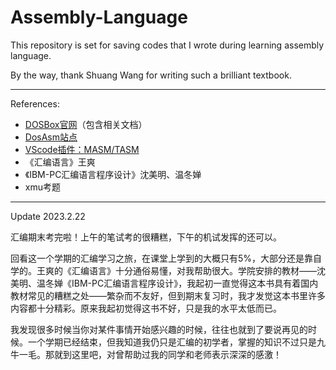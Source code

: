 # Assembly-Language
This repository is set for saving codes that I wrote during learning assembly language.

By the way, thank Shuang Wang for writing such a brilliant textbook. 

---

References:
- [DOSBox官网](https://www.dosbox.com/)（包含相关文档）
- [DosAsm站点](https://dosasm.gitee.io/docs/intro)
- [VScode插件：MASM/TASM](https://gitee.com/dosasm/masm-tasm/blob/main/masm-tasm/README.zh.md#https://gitee.com/link?target=https%3A%2F%2Fgithub.com%2Fdosasm%2Fvscode-dosbox%2Fblob%2Fmain%2FREADME.zh.md%23%25E5%25AE%2589%25E8%25A3%2585%25E4%25BE%259D%25E8%25B5%2596)
- 《汇编语言》王爽
- 《IBM-PC汇编语言程序设计》沈美明、温冬婵
- xmu考题


---
Update 2023.2.22

汇编期末考完啦！上午的笔试考的很糟糕，下午的机试发挥的还可以。

回看这一个学期的汇编学习之旅，在课堂上学到的大概只有5%，大部分还是靠自学的。王爽的《汇编语言》十分通俗易懂，对我帮助很大。学院安排的教材——沈美明、温冬婵《IBM-PC汇编语言程序设计》，我起初一直觉得这本书具有着国内教材常见的糟糕之处——繁杂而不友好，但到期末复习时，我才发觉这本书里许多内容都十分精彩。原来我起初觉得这书不好，只是我的水平太低而已。

我发现很多时候当你对某件事情开始感兴趣的时候，往往也就到了要说再见的时候。一个学期已经结束，但我知道我仍只是汇编的初学者，掌握的知识不过只是九牛一毛。那就到这里吧，对曾帮助过我的同学和老师表示深深的感激！
